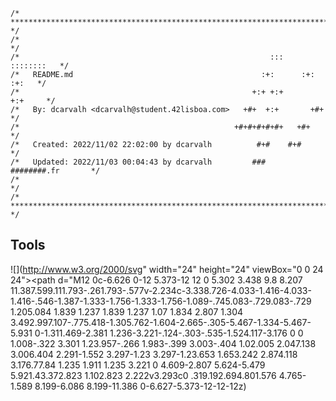 ```
/* ************************************************************************** */  
/*                                                                            */  
/*                                                        :::      ::::::::   */  
/*   README.md                                          :+:      :+:    :+:   */  
/*                                                    +:+ +:+         +:+     */  
/*   By: dcarvalh <dcarvalh@student.42lisboa.com>   +#+  +:+       +#+        */  
/*                                                +#+#+#+#+#+   +#+           */  
/*   Created: 2022/11/02 22:02:00 by dcarvalh          #+#    #+#             */  
/*   Updated: 2022/11/03 00:04:43 by dcarvalh         ###   ########.fr       */  
/*                                                                            */  
/* ************************************************************************** */  
```
## Tools
![](http://www.w3.org/2000/svg" width="24" height="24" viewBox="0 0 24 24"><path d="M12 0c-6.626 0-12 5.373-12 12 0 5.302 3.438 9.8 8.207 11.387.599.111.793-.261.793-.577v-2.234c-3.338.726-4.033-1.416-4.033-1.416-.546-1.387-1.333-1.756-1.333-1.756-1.089-.745.083-.729.083-.729 1.205.084 1.839 1.237 1.839 1.237 1.07 1.834 2.807 1.304 3.492.997.107-.775.418-1.305.762-1.604-2.665-.305-5.467-1.334-5.467-5.931 0-1.311.469-2.381 1.236-3.221-.124-.303-.535-1.524.117-3.176 0 0 1.008-.322 3.301 1.23.957-.266 1.983-.399 3.003-.404 1.02.005 2.047.138 3.006.404 2.291-1.552 3.297-1.23 3.297-1.23.653 1.653.242 2.874.118 3.176.77.84 1.235 1.911 1.235 3.221 0 4.609-2.807 5.624-5.479 5.921.43.372.823 1.102.823 2.222v3.293c0 .319.192.694.801.576 4.765-1.589 8.199-6.086 8.199-11.386 0-6.627-5.373-12-12-12z)
